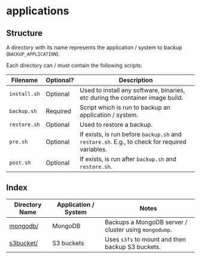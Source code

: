 # applications

## Structure

A directory with its name represents the application / system to backup (`BACKUP_APPLICATION`).

Each directory can / must contain the following scripts:

| Filename     | Optional? | Description                                                                                   |
| ------------ | --------- | --------------------------------------------------------------------------------------------- |
| `install.sh` | Optional  | Used to install any software, binaries, etc during the container image build.                 |
| `backup.sh`  | Required  | Script which is run to backup an application / system.                                        |
| `restore.sh` | Optional  | Used to restore a backup.                                                                     |
| `pre.sh`     | Optional  | If exists, is run before `backup.sh` and `restore.sh`. E.g., to check for required variables. |
| `post.sh`    | Optional  | If exists, is run after `backup.sh` and `restore.sh`.                                         |

## Index

| Directory Name         | Application / System | Notes                                                 |
| ---------------------- | -------------------- | ----------------------------------------------------- |
| [mongodb/](mongodb/)   | MongoDB              | Backups a MongoDB server / cluster using `mongodump`. |
| [s3bucket/](s3bucket/) | S3 buckets           | Uses `s3fs` to mount and then backup S3 buckets.      |

